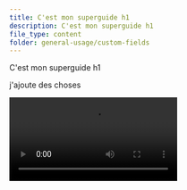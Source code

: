```yaml
---
title: C'est mon superguide h1
description: C'est mon superguide h1
file_type: content
folder: general-usage/custom-fields
---
```

C'est mon superguide h1

j'ajoute des choses

<video controls>

  <source src="/images/le-permis-de-feu-digitalisé-présenté-par-registresecurite.com.mp4" type="video/mp4" />

</video>
